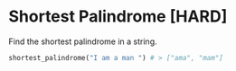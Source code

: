 # Shortest Palindrome [HARD]

Find the shortest palindrome in a string.

```python
shortest_palindrome("I am a man ") # > ["ama", "mam"]
```
